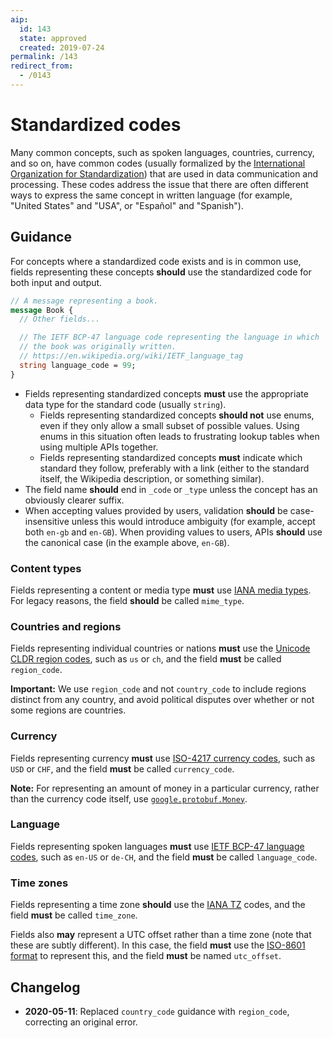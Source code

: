 ```yaml
---
aip:
  id: 143
  state: approved
  created: 2019-07-24
permalink: /143
redirect_from:
  - /0143
---
```


# Standardized codes

Many common concepts, such as spoken languages, countries, currency, and so on,
have common codes (usually formalized by the [International Organization for
Standardization][iso]) that are used in data communication and processing.
These codes address the issue that there are often different ways to express
the same concept in written language (for example, "United States" and "USA",
or "Español" and "Spanish").

## Guidance

For concepts where a standardized code exists and is in common use, fields
representing these concepts **should** use the standardized code for both input
and output.

```proto
// A message representing a book.
message Book {
  // Other fields...

  // The IETF BCP-47 language code representing the language in which
  // the book was originally written.
  // https://en.wikipedia.org/wiki/IETF_language_tag
  string language_code = 99;
}
```

- Fields representing standardized concepts **must** use the appropriate data
  type for the standard code (usually `string`).
  - Fields representing standardized concepts **should not** use enums, even if
    they only allow a small subset of possible values. Using enums in this
    situation often leads to frustrating lookup tables when using multiple APIs
    together.
  - Fields representing standardized concepts **must** indicate which standard
    they follow, preferably with a link (either to the standard itself, the
    Wikipedia description, or something similar).
- The field name **should** end in `_code` or `_type` unless the concept has an
  obviously clearer suffix.
- When accepting values provided by users, validation **should** be
  case-insensitive unless this would introduce ambiguity (for example, accept
  both `en-gb` and `en-GB`). When providing values to users, APIs **should**
  use the canonical case (in the example above, `en-GB`).

### Content types

Fields representing a content or media type **must** use [IANA media types][].
For legacy reasons, the field **should** be called `mime_type`.

### Countries and regions

Fields representing individual countries or nations **must** use the [Unicode
CLDR region codes][cldr], such as `us` or `ch`, and the field **must** be
called `region_code`.

**Important:** We use `region_code` and not `country_code` to include regions
distinct from any country, and avoid political disputes over whether or not
some regions are countries.

### Currency

Fields representing currency **must** use [ISO-4217 currency codes][iso-4217],
such as `USD` or `CHF`, and the field **must** be called `currency_code`.

**Note:** For representing an amount of money in a particular currency, rather
than the currency code itself, use [`google.protobuf.Money`][money].

### Language

Fields representing spoken languages **must** use [IETF BCP-47 language
codes][bcp-47], such as `en-US` or `de-CH`, and the field **must** be called
`language_code`.

### Time zones

Fields representing a time zone **should** use the [IANA TZ][] codes, and the
field **must** be called `time_zone`.

Fields also **may** represent a UTC offset rather than a time zone (note that
these are subtly different). In this case, the field **must** use the [ISO-8601
format][] to represent this, and the field **must** be named `utc_offset`.

## Changelog

- **2020-05-11**: Replaced `country_code` guidance with `region_code`,
  correcting an original error.

<!-- prettier-ignore-start -->
[bcp-47]: https://en.wikipedia.org/wiki/IETF_language_tag
[cldr]: http://cldr.unicode.org/
[iana media types]: https://www.iana.org/assignments/media-types/media-types.xhtml
[iana tz]: http://www.iana.org/time-zones
[iso]: https://www.iso.org/
[iso-4217]: https://en.wikipedia.org/wiki/ISO_4217
[iso-8601 format]: https://en.wikipedia.org/wiki/ISO_8601#Time_offsets_from_UTC
[money]: https://github.com/googleapis/api-common-protos/blob/master/google/type/money.proto
<!-- prettier-ignore-end -->
